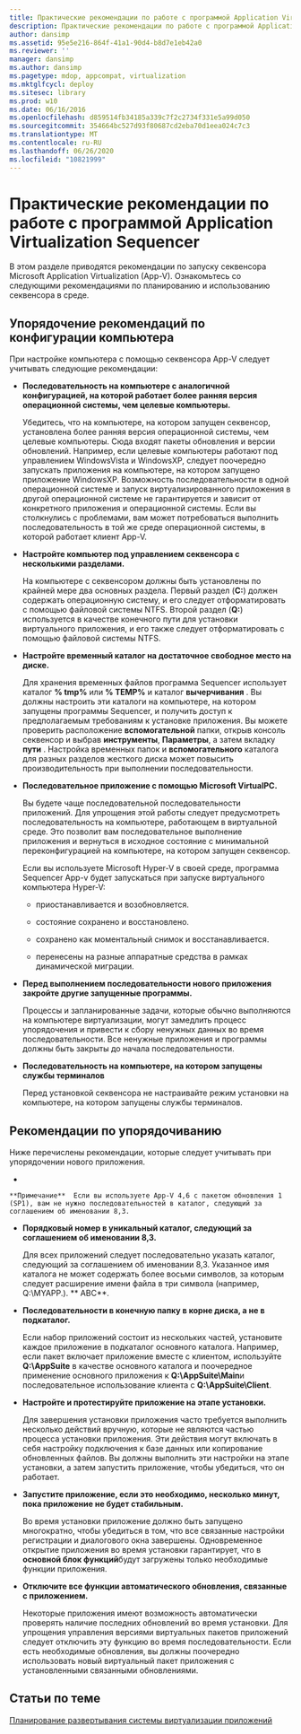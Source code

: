 ```yaml
---
title: Практические рекомендации по работе с программой Application Virtualization Sequencer
description: Практические рекомендации по работе с программой Application Virtualization Sequencer
author: dansimp
ms.assetid: 95e5e216-864f-41a1-90d4-b8d7e1eb42a0
ms.reviewer: ''
manager: dansimp
ms.author: dansimp
ms.pagetype: mdop, appcompat, virtualization
ms.mktglfcycl: deploy
ms.sitesec: library
ms.prod: w10
ms.date: 06/16/2016
ms.openlocfilehash: d859514fb34185a339c7f2c2734f331e5a99d050
ms.sourcegitcommit: 354664bc527d93f80687cd2eba70d1eea024c7c3
ms.translationtype: MT
ms.contentlocale: ru-RU
ms.lasthandoff: 06/26/2020
ms.locfileid: "10821999"
---
```

# Практические рекомендации по работе с программой Application Virtualization Sequencer


В этом разделе приводятся рекомендации по запуску секвенсора Microsoft Application Virtualization (App-V). Ознакомьтесь со следующими рекомендациями по планированию и использованию секвенсора в среде.

## Упорядочение рекомендаций по конфигурации компьютера


При настройке компьютера с помощью секвенсора App-V следует учитывать следующие рекомендации:

-   **Последовательность на компьютере с аналогичной конфигурацией, на которой работает более ранняя версия операционной системы, чем целевые компьютеры.**

    Убедитесь, что на компьютере, на котором запущен секвенсор, установлена более ранняя версия операционной системы, чем целевые компьютеры. Сюда входят пакеты обновления и версии обновлений. Например, если целевые компьютеры работают под управлением WindowsVista и WindowsXP, следует поочередно запускать приложения на компьютере, на котором запущено приложение WindowsXP. Возможность последовательности в одной операционной системе и запуск виртуализированного приложения в другой операционной системе не гарантируется и зависит от конкретного приложения и операционной системы. Если вы столкнулись с проблемами, вам может потребоваться выполнить последовательность в той же среде операционной системы, в которой работает клиент App-V.

-   **Настройте компьютер под управлением секвенсора с несколькими разделами.**

    На компьютере с секвенсором должны быть установлены по крайней мере два основных раздела. Первый раздел (**C:**) должен содержать операционную систему, и его следует отформатировать с помощью файловой системы NTFS. Второй раздел (**Q:**) используется в качестве конечного пути для установки виртуального приложения, и его также следует отформатировать с помощью файловой системы NTFS.

-   **Настройте временный каталог на достаточное свободное место на диске.**

    Для хранения временных файлов программа Sequencer использует каталог **% tmp%** или **% TEMP%** и каталог **вычерчивания** . Вы должны настроить эти каталоги на компьютере, на котором запущены программы Sequencer, и получить доступ к предполагаемым требованиям к установке приложения. Вы можете проверить расположение **вспомогательной** папки, открыв консоль секвенсор и выбрав **инструменты**, **Параметры**, а затем вкладку **пути** . Настройка временных папок и **вспомогательного** каталога для разных разделов жесткого диска может повысить производительность при выполнении последовательности.

-   **Последовательное приложение с помощью Microsoft VirtualPC.**

    Вы будете чаще последовательной последовательности приложений. Для упрощения этой работы следует предусмотреть последовательность на компьютере, работающем в виртуальной среде. Это позволит вам последовательное выполнение приложения и вернуться в исходное состояние с минимальной переконфигурацией на компьютере, на котором запущен секвенсор.

    Если вы используете Microsoft Hyper-V в своей среде, программа Sequencer App-v будет запускаться при запуске виртуального компьютера Hyper-V:

    -   приостанавливается и возобновляется.

    -   состояние сохранено и восстановлено.

    -   сохранено как моментальный снимок и восстанавливается.

    -   перенесены на разные аппаратные средства в рамках динамической миграции.

-   **Перед выполнением последовательности нового приложения закройте другие запущенные программы.**

    Процессы и запланированные задачи, которые обычно выполняются на компьютере виртуализации, могут замедлить процесс упорядочения и привести к сбору ненужных данных во время последовательности. Все ненужные приложения и программы должны быть закрыты до начала последовательности.

-   **Последовательность на компьютере, на котором запущены службы терминалов**

    Перед установкой секвенсора не настраивайте режим установки на компьютере, на котором запущены службы терминалов.

## Рекомендации по упорядочиванию


Ниже перечислены рекомендации, которые следует учитывать при упорядочении нового приложения.

-   

    **Примечание**  Если вы используете App-V 4,6 с пакетом обновления 1 (SP1), вам не нужно последовательностей в каталог, следующий за соглашением об именовании 8,3.

     

-   **Порядковый номер в уникальный каталог, следующий за соглашением об именовании 8,3.**

    Для всех приложений следует последовательно указать каталог, следующий за соглашением об именовании 8,3. Указанное имя каталога не может содержать более восьми символов, за которым следует расширение имени файла в три символа (например, Q:\\MYAPP.). ** ABC**.

-   **Последовательности в конечную папку в корне диска, а не в подкаталог.**

    Если набор приложений состоит из нескольких частей, установите каждое приложение в подкаталог основного каталога. Например, если пакет включает приложение вместе с клиентом, используйте **Q:\\AppSuite** в качестве основного каталога и поочередное применение основного приложения к **Q:\\AppSuite\\Main**и последовательное использование клиента с **Q:\\AppSuite\\Client**.

-   **Настройте и протестируйте приложение на этапе установки.**

    Для завершения установки приложения часто требуется выполнить несколько действий вручную, которые не являются частью процесса установки приложения. Эти действия могут включать в себя настройку подключения к базе данных или копирование обновленных файлов. Вы должны выполнить эти настройки на этапе установки, а затем запустить приложение, чтобы убедиться, что он работает.

-   **Запустите приложение, если это необходимо, несколько минут, пока приложение не будет стабильным.**

    Во время установки приложение должно быть запущено многократно, чтобы убедиться в том, что все связанные настройки регистрации и диалогового окна завершены. Одновременное открытие приложения во время установки гарантирует, что в **основной блок функций**будут загружены только необходимые функции приложения.

-   **Отключите все функции автоматического обновления, связанные с приложением.**

    Некоторые приложения имеют возможность автоматически проверять наличие последних обновлений во время установки. Для упрощения управления версиями виртуальных пакетов приложений следует отключить эту функцию во время последовательности. Если есть необходимые обновления, вы должны поочередно использовать новый виртуальный пакет приложения с установленными связанными обновлениями.

## Статьи по теме


[Планирование развертывания системы виртуализации приложений](planning-for-application-virtualization-system-deployment.md)

 

 





